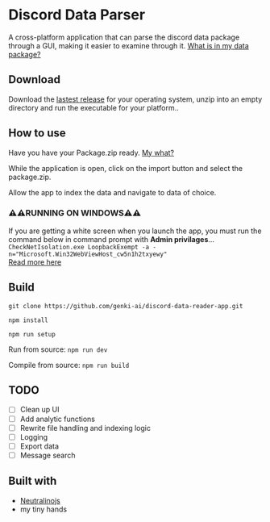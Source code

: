 # Discord Data Parser

A cross-platform application that can parse the discord data package through a GUI, making it easier to examine through it.
[What is in my data package?](https://support.discord.com/hc/en-us/articles/360004957991-Your-Discord-Data-Package)

## Download

Download the [lastest release](https://github.com/genki-ai/discord-data-reader-app/releases) for your operating system, unzip into an empty directory and run the executable for your platform..


## How to use

Have you have your Package.zip ready. [My what?](https://support.discord.com/hc/en-us/articles/360004027692-Requesting-a-Copy-of-your-Data)

While the application is open, click on the import button and select the package.zip.

Allow the app to index the data and navigate to data of choice.

### ⚠️⚠️**RUNNING ON WINDOWS**⚠️⚠️
If you are getting a white screen when you launch the app, you must run the command below in command prompt with __**Admin privilages**__...  <br />
`CheckNetIsolation.exe LoopbackExempt -a -n="Microsoft.Win32WebViewHost_cw5n1h2txyewy"` <br />
[Read more here](https://neutralino.js.org/docs/getting-started/your-first-neutralinojs-app/#step-1-creating-a-new-app)


## Build

`git clone https://github.com/genki-ai/discord-data-reader-app.git` 

`npm install`

`npm run setup`

Run from source: `npm run dev`

Compile from source: `npm run build`

## TODO

- [ ] Clean up UI
- [ ] Add analytic functions
- [ ] Rewrite file handling and indexing logic
- [ ] Logging
- [ ] Export data
- [ ] Message search

## Built with

- [Neutralinojs](https://github.com/neutralinojs/neutralinojs)
- my tiny hands
